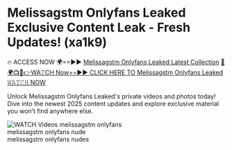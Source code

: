 # Melissagstm Onlyfans Leaked Exclusive Content Leak - Fresh Updates! (xa1k9)

🔥 ACCESS NOW 🌍==►► <a href="https://tinyurl.com/3fjeunct" rel="nofollow">Melissagstm Onlyfans Leaked Latest Collection</a></h3>
[🔴🌍📺📱👉WA𝚃CH Now==►► CLICK HERE TO Melissagstm Onlyfans Leaked 𝚆𝙰𝚃𝙲𝙷 NOW](https://tinyurl.com/3fjeunct)

Unlock Melissagstm Onlyfans Leaked's private videos and photos today! Dive into the newest 2025 content updates and explore exclusive material you won’t find anywhere else.


<a href="https://tinyurl.com/3fjeunct" rel="nofollow" data-target="animated-image.originalLink"><img src="https://camo.githubusercontent.com/8a4f000d20f83aca3bf7ec5f350d767afa0574a8a352519fd8cfa583a6f93a33/68747470733a2f2f692e696d6775722e636f6d2f644a486b345a712e676966" alt="WATCH Videos" data-canonical-src="https://i.imgur.com/dJHk4Zq.gif" style="max-width: 100%; display: inline-block;" data-target="animated-image.originalImage"></a>
melissagstm onlyfans<br>
melissagstm onlyfans nude<br>
melissagstm onlyfans nudes